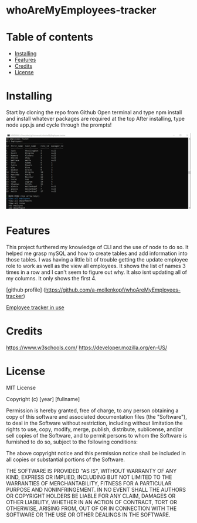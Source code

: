 # whoAreMyEmployees-tracker

# Table of contents

* [Installing](#Installing)
* [Features](#Features)
* [Credits](#Credits)
* [License](#License)

# Installing 

Start by cloning the repo from Github 
Open terminal and type npm install and install whatever packages are required at the top
After installing, type node app.js and cycle through the prompts!


<img src="employee.tracker.PNG"/>

# Features

This project furthered my knowledge of CLI and the use of node to do so. It helped me grasp mySQL and how to create tables and add information into those tables. I was having a little bit of trouble getting the update employee role to work as well as the view all employees. It shows the list of names 3 times in a row and I can't seem to figure out why. It also isnt updating all of my columns. It only shows the first 4.

[github profile] (https://github.com/a-mollenkopf/whoAreMyEmployees-tracker)


[Employee tracker in use](https://drive.google.com/file/d/1fi2-o8Eftv8KRFzegKFN1QPEc5N4KTzM/view)








# Credits
https://www.w3schools.com/
https://developer.mozilla.org/en-US/

# License

MIT License

Copyright (c) [year] [fullname]

Permission is hereby granted, free of charge, to any person obtaining a copy
of this software and associated documentation files (the "Software"), to deal
in the Software without restriction, including without limitation the rights
to use, copy, modify, merge, publish, distribute, sublicense, and/or sell
copies of the Software, and to permit persons to whom the Software is
furnished to do so, subject to the following conditions:

The above copyright notice and this permission notice shall be included in all
copies or substantial portions of the Software.

THE SOFTWARE IS PROVIDED "AS IS", WITHOUT WARRANTY OF ANY KIND, EXPRESS OR
IMPLIED, INCLUDING BUT NOT LIMITED TO THE WARRANTIES OF MERCHANTABILITY,
FITNESS FOR A PARTICULAR PURPOSE AND NONINFRINGEMENT. IN NO EVENT SHALL THE
AUTHORS OR COPYRIGHT HOLDERS BE LIABLE FOR ANY CLAIM, DAMAGES OR OTHER
LIABILITY, WHETHER IN AN ACTION OF CONTRACT, TORT OR OTHERWISE, ARISING FROM,
OUT OF OR IN CONNECTION WITH THE SOFTWARE OR THE USE OR OTHER DEALINGS IN THE
SOFTWARE.